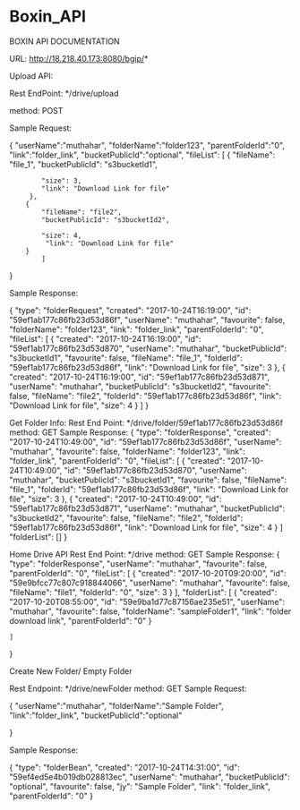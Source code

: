 # Boxin_API


BOXIN API DOCUMENTATION

URL:   http://18.218.40.173:8080/bgip/*

Upload API:

Rest EndPoint:   */drive/upload

method: POST

Sample Request:

{
  "userName":"muthahar",
  "folderName":"folder123",
  "parentFolderId":"0",
  "link":"folder_link",
  "bucketPublicId":"optional",
   "fileList": [
        {
            "fileName": "file_1",
            "bucketPublicId": "s3bucketId1",
       
            "size": 3,
            "link": "Download Link for file"
		 },
        {
            "fileName": "file2",
            "bucketPublicId": "s3bucketId2",
         
            "size": 4,
             "link": "Download Link for file"
        }
    		]
}







Sample Response:

{
    "type": "folderRequest",
    "created": "2017-10-24T16:19:00",
    "id": "59ef1ab177c86fb23d53d86f",
    "userName": "muthahar",
    "favourite": false,
    "folderName": "folder123",
    "link": "folder_link",
    "parentFolderId": "0",
    "fileList": [
        {
            "created": "2017-10-24T16:19:00",
            "id": "59ef1ab177c86fb23d53d870",
            "userName": "muthahar",
            "bucketPublicId": "s3bucketId1",
            "favourite": false,
            "fileName": "file_1",
            "folderId": "59ef1ab177c86fb23d53d86f",
            "link": "Download Link for file",
            "size": 3
        },
        {
            "created": "2017-10-24T16:19:00",
            "id": "59ef1ab177c86fb23d53d871",
            "userName": "muthahar",
            "bucketPublicId": "s3bucketId2",
            "favourite": false,
            "fileName": "file2",
            "folderId": "59ef1ab177c86fb23d53d86f",
            "link": "Download Link for file",
            "size": 4
        }
    ]
}


Get Folder Info:
Rest End Point:   */drive/folder/59ef1ab177c86fb23d53d86f
method: GET
Sample Response:
{
    "type": "folderResponse",
    "created": "2017-10-24T10:49:00",
    "id": "59ef1ab177c86fb23d53d86f",
    "userName": "muthahar",
    "favourite": false,
    "folderName": "folder123",
    "link": "folder_link",
    "parentFolderId": "0",
    "fileList": [
        {
            "created": "2017-10-24T10:49:00",
            "id": "59ef1ab177c86fb23d53d870",
            "userName": "muthahar",
            "bucketPublicId": "s3bucketId1",
            "favourite": false,
            "fileName": "file_1",
            "folderId": "59ef1ab177c86fb23d53d86f",
            "link": "Download Link for file",
            "size": 3
        },
        {
            "created": "2017-10-24T10:49:00",
            "id": "59ef1ab177c86fb23d53d871",
            "userName": "muthahar",
            "bucketPublicId": "s3bucketId2",
            "favourite": false,
            "fileName": "file2",
            "folderId": "59ef1ab177c86fb23d53d86f",
            "link": "Download Link for file",
            "size": 4
        }
    ]
    "folderList": []
}

Home Drive API
Rest End Point:   */drive
method: GET
Sample Response:
{
    "type": "folderResponse",
    "userName": "muthahar",
    "favourite": false,
    "parentFolderId": "0",
    "fileList": [
        {
            "created": "2017-10-20T09:20:00",
            "id": "59e9bfcc77c807c918844066",
            "userName": "muthahar",
            "favourite": false,
            "fileName": "file1",
            "folderId": "0",
            "size": 3
        }
    ],
    "folderList": [
        {
            "created": "2017-10-20T08:55:00",
            "id": "59e9ba1d77c87156ae235e51",
            "userName": "muthahar",
            "favourite": false,
            "folderName": "sampleFolder1",
            "link": "folder download link",
            "parentFolderId": "0"
        }
               
    ]
}






Create New Folder/ Empty Folder

Rest Endpoint:   */drive/newFolder
method: GET
Sample Request:

{
  "userName":"muthahar",
  "folderName":"Sample Folder",
  "link":"folder_link",
  "bucketPublicId":"optional"
  
}



Sample Response:

{
    "type": "folderBean",
    "created": "2017-10-24T14:31:00",
    "id": "59ef4ed5e4b019db028813ec",
    "userName": "muthahar",
    "bucketPublicId": "optional",
    "favourite": false,
    "jy": "Sample Folder",
    "link": "folder_link",
    "parentFolderId": "0"
}









